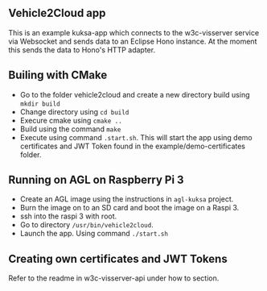 ## Vehicle2Cloud app

This is an example kuksa-app which connects to the w3c-visserver service via Websocket and sends data to an Eclipse Hono instance. At the moment this sends the data to Hono's HTTP adapter.

## Builing with CMake
* Go to the folder vehicle2cloud and create a new directory build using `mkdir build`
* Change directory using `cd build`
* Execure cmake using `cmake ..`
* Build using the command `make`
* Execute using command `.start.sh`. This will start the app using demo certificates and JWT Token found in the example/demo-certificates folder.  

## Running on AGL on Raspberry Pi 3

* Create an AGL image using the instructions in `agl-kuksa` project.
* Burn the image on to an SD card and boot the image on a Raspi 3.
* ssh into the raspi 3 with root.
* Go to directory `/usr/bin/vehicle2cloud`.
* Launch the app. Using command `./start.sh`

## Creating own certificates and JWT Tokens
Refer to the readme in w3c-visserver-api under how to section.

